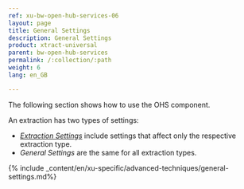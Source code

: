 ```yaml
---
ref: xu-bw-open-hub-services-06
layout: page
title: General Settings
description: General Settings
product: xtract-universal
parent: bw-open-hub-services
permalink: /:collection/:path
weight: 6
lang: en_GB

---
```

The following section shows how to use the OHS component.


An extraction has two types of settings: 
- [*Extraction Settings*](./open-hub-services-settings) include settings that affect only the respective extraction type.
- *General Settings* are the same for all extraction types.

{% include _content/en/xu-specific/advanced-techniques/general-settings.md%}

